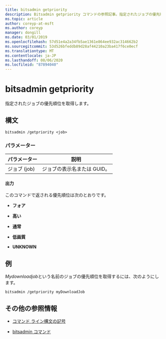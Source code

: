 ```yaml
---
title: bitsadmin getpriority
description: Bitsadmin getpriority コマンドの参照記事。指定されたジョブの優先順位を取得します。
ms.topic: article
author: coreyp-at-msft
ms.author: coreyp
manager: dongill
ms.date: 03/01/2019
ms.openlocfilehash: 57d51e4a2a34fb5ae1361e864ee932ac314662b2
ms.sourcegitcommit: 53d526bfeddb89d28af44210a23ba417f6ce0ecf
ms.translationtype: MT
ms.contentlocale: ja-JP
ms.lasthandoff: 08/06/2020
ms.locfileid: "87894040"
---
```

# <a name="bitsadmin-getpriority"></a>bitsadmin getpriority

指定されたジョブの優先順位を取得します。

## <a name="syntax"></a>構文

```
bitsadmin /getpriority <job>
```

### <a name="parameters"></a>パラメーター

| パラメーター | 説明 |
| -------------- | -------------- |
| ジョブ (job) | ジョブの表示名または GUID。 |

#### <a name="output"></a>出力

このコマンドで返される優先順位は次のとおりです。

- **フォア**

- **高い**

- **通常**

- **低画質**

- **UNKNOWN**

## <a name="examples"></a>例

*Mydownloadjob*という名前のジョブの優先順位を取得するには、次のようにします。

```
bitsadmin /getpriority myDownloadJob
```

## <a name="additional-references"></a>その他の参照情報

- [コマンド ライン構文の記号](command-line-syntax-key.md)

- [bitsadmin コマンド](bitsadmin.md)
